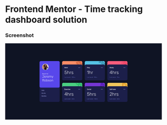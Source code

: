 # Frontend Mentor - Time tracking dashboard solution

### Screenshot

![alt text](assets/images/preview.png)